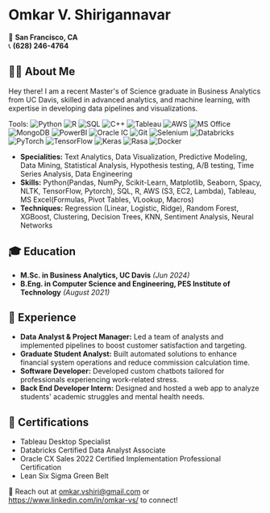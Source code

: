 # Omkar V. Shirigannavar

📍 **San Francisco, CA**  
📞 **(628) 246-4764**   

## 👩‍💻 About Me

Hey there! I am a recent Master's of Science graduate in Business Analytics from UC Davis, skilled in advanced analytics, and machine learning, with expertise in developing data pipelines and visualizations.

Tools: ![Python](https://img.shields.io/badge/Python-%48ee11?logo=python&logoColor=white)
![R](https://img.shields.io/badge/R-blue?logo=r&logoColor=white)
![SQL](https://img.shields.io/badge/SQL-orange?logo=mysql&logoColor=white)
![C++](https://img.shields.io/badge/C%2B%2B-%2303bcfb?logo=cplusplus&logoColor=white)
![Tableau](https://img.shields.io/badge/Tableau-%23e711ee?logo=tableau&logoColor=white)
![AWS](https://img.shields.io/badge/AWS-%23ee9c11%20?logo=awslambda&logoColor=white)
![MS Office](https://img.shields.io/badge/MS%20Office-%23115dee?logo=onlyoffice&logoColor=white)
![MongoDB](https://img.shields.io/badge/MongoDB-%231a9a06?logo=mongodb&logoColor=white)
![PowerBI](https://img.shields.io/badge/PowerBI-%23fdfa07?logoColor=white)
![Oracle IC](https://img.shields.io/badge/Oracle%20IC-%23fd6007%20?logo=oracle&logoColor=white)
![Git](https://img.shields.io/badge/Git-%230d0233%20?logo=git&logoColor=white)
![Selenium](https://img.shields.io/badge/Selenuim-%230bf741%20?logo=selenium&logoColor=white)
![Databricks](https://img.shields.io/badge/Databricks-%23f34545%20?logo=databricks&logoColor=white)
![PyTorch](https://img.shields.io/badge/PyTorch-%23f77c0b%20?logo=pytorch&logoColor=white)
![TensorFlow](https://img.shields.io/badge/TensorFlow-%23f8ab03?logo=tensorflow&logoColor=white)
![Keras](https://img.shields.io/badge/Keras-%23f82d03%20?logo=keras&logoColor=white)
![Rasa](https://img.shields.io/badge/Rasa-%23bf19ef?logo=rasa&logoColor=white)
![Docker](https://img.shields.io/badge/Docker-%230382fb?logo=docker&logoColor=white)

- **Specialities:** Text Analytics, Data Visualization, Predictive Modeling, Data Mining, Statistical Analysis, Hypothesis testing, A/B testing, Time Series Analysis, Data Engineering
- **Skills:** Python(Pandas, NumPy, Scikit-Learn, Matplotlib, Seaborn, Spacy, NLTK, TensorFlow, Pytorch), SQL, R, AWS (S3, EC2, Lambda), Tableau, MS Excel(Formulas, Pivot Tables, VLookup, Macros)
- **Techniques:** Regression (Linear, Logistic, Ridge), Random Forest, XGBoost, Clustering, Decision Trees, KNN, Sentiment Analysis, Neural Networks 



## 🎓 Education

- **M.Sc. in Business Analytics, UC Davis** _(Jun 2024)_  
- **B.Eng. in Computer Science and Engineering, PES Institute of Technology** _(August 2021)_  

## 💼 Experience

- **Data Analyst & Project Manager:** Led a team of analysts and implemented pipelines to boost customer satisfaction and targeting.
- **Graduate Student Analyst:** Built automated solutions to enhance financial system operations and reduce commission calculation time.
- **Software Developer:** Developed custom chatbots tailored for professionals experiencing work-related stress. 
- **Back End Developer Intern:** Designed and hosted a web app to analyze students' academic struggles and mental health needs.

## 📜 Certifications

- Tableau Desktop Specialist  
- Databricks Certified Data Analyst Associate
- Oracle CX Sales 2022 Certified Implementation Professional Certification 
- Lean Six Sigma Green Belt

📧 Reach out at omkar.vshiri@gmail.com or https://www.linkedin.com/in/omkar-vs/ to connect!
